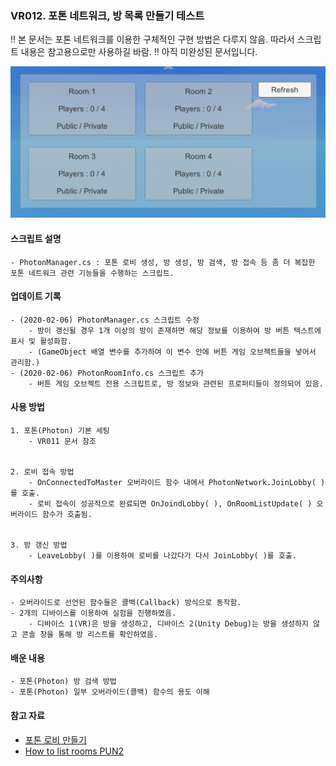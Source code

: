 ### VR012. 포톤 네트워크, 방 목록 만들기 테스트

 :bangbang: 본 문서는 포톤 네트워크를 이용한 구체적인 구현 방법은 다루지 않음. 따라서 스크립트 내용은 참고용으로만 사용하길 바람.
 :bangbang: 아직 미완성된 문서입니다.


![photonroom](./photon_roomlist.PNG)


#### 스크립트 설명
	- PhotonManager.cs : 포톤 로비 생성, 방 생성, 방 검색, 방 접속 등 좀 더 복잡한 포톤 네트워크 관련 기능들을 수행하는 스크립트.



#### 업데이트 기록
	- (2020-02-06) PhotonManager.cs 스크립트 수정
		- 방이 갱신될 경우 1개 이상의 방이 존재하면 해당 정보를 이용하여 방 버튼 텍스트에 표시 및 활성화함.
		- (GameObject 배열 변수를 추가하여 이 변수 안에 버튼 게임 오브젝트들을 넣어서 관리함.)
	- (2020-02-06) PhotonRoomInfo.cs 스크립트 추가
		- 버튼 게임 오브젝트 전용 스크립트로, 방 정보와 관련된 프로퍼티들이 정의되어 있음.



#### 사용 방법
	1. 포톤(Photon) 기본 세팅
		- VR011 문서 참조


	2. 로비 접속 방법
		- OnConnectedToMaster 오버라이드 함수 내에서 PhotonNetwork.JoinLobby( )를 호출.
		- 로비 접속이 성공적으로 완료되면 OnJoindLobby( ), OnRoomListUpdate( ) 오버라이드 함수가 호출됨.


	3. 방 갱신 방법
		- LeaveLobby( )를 이용하여 로비를 나갔다가 다시 JoinLobby( )를 호출. 



#### 주의사항
	- 오버라이드로 선언된 함수들은 콜백(Callback) 방식으로 동작함.
	- 2개의 디바이스를 이용하여 실험을 진행하였음.
		- 디바이스 1(VR)은 방을 생성하고, 디바이스 2(Unity Debug)는 방을 생성하지 않고 콘솔 창을 통해 방 리스트를 확인하였음.



#### 배운 내용
	- 포톤(Photon) 방 검색 방법
	- 포톤(Photon) 일부 오버라이드(콜백) 함수의 용도 이해



#### 참고 자료
 - [포톤 로비 만들기](https://icechou.tistory.com/305)
 - [How to list rooms PUN2](https://answers.unity.com/questions/1562217/how-to-list-rooms-pun-2.html)
